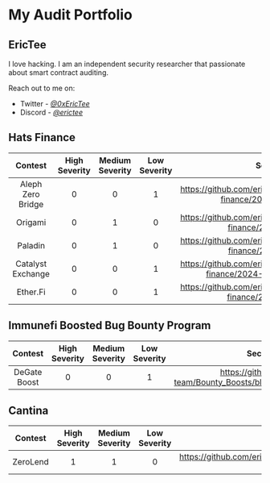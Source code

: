 # My Audit Portfolio

## EricTee

I love hacking. I am an independent security researcher that passionate about smart contract auditing. 

Reach out to me on:
- Twitter - [*@0xEricTee*](https://twitter.com/0xEricTee) 
- Discord - [*@erictee*](https://discord.com/users/940481906464669746)


## Hats Finance

| Contest | High Severity | Medium Severity | Low Severity | Security report  | Payout  |
|:--:|:--:|:--:|:--:|:--:|:--:|
| Aleph Zero Bridge | 0 | 0 | 1 | https://github.com/erictee2802/audits/blob/main/hats-finance/2024-03-aleph-zero.md | TBA |
| Origami | 0 | 1 | 0 | https://github.com/erictee2802/audits/blob/main/hats-finance/2024-02-origami.md | ~$6720 |
| Paladin | 0 | 1 | 0 | https://github.com/erictee2802/audits/blob/main/hats-finance/2024-02-paladin.md | ~$4200 |
| Catalyst Exchange | 0 | 0 | 1 | https://github.com/erictee2802/audits/blob/main/hats-finance/2024-01-catalyst-exchange.md | $1000 |
| Ether.Fi | 0 | 0 | 1 | https://github.com/erictee2802/audits/blob/main/hats-finance/2023-11-ether-fi.md | $344.5 |


## Immunefi Boosted Bug Bounty Program

| Contest | High Severity | Medium Severity | Low Severity | Security report  | Payout  |
|:--:|:--:|:--:|:--:|:--:|:--:|
| DeGate Boost | 0 | 0 | 1 | https://github.com/immunefi-team/Bounty_Boosts/blob/main/Report%2026286.md | $750 |


## Cantina

| Contest | High Severity | Medium Severity | Low Severity | Security report  | Payout  |
|:--:|:--:|:--:|:--:|:--:|:--:|
| ZeroLend | 1 | 1 | 0 | https://github.com/erictee2802/audits/blob/main/cantina/2024-01-zerolend.md | $1331.68 |
